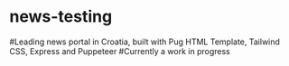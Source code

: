 # news-testing
#Leading news portal in Croatia, built with Pug HTML Template, Tailwind CSS, Express and Puppeteer
#Currently a work in progress
